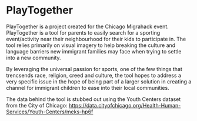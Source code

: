 PlayTogether
====================

PlayTogether is a project created for the Chicago Migrahack event. PlayTogether is a tool for parents to easily search for a sporting event/activity near their neighbourhood for their kids to participate in. The tool relies primarily on visual imagery to help breaking the culture and language barriers new immigrant families may face when trying to settle into a new community. 

By leveraging the universal passion for sports, one of the few things that trencsends race, religion, creed and culture, the tool hopes to address a very specific issue in the hope of being part of a larger solution in creating a channel for immigrant children to ease into their local communities.

The data behind the tool is stubbed out using the Youth Centers dataset from the City of Chicago: https://data.cityofchicago.org/Health-Human-Services/Youth-Centers/meks-hp6f